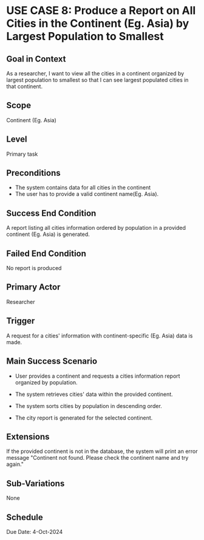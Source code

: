 # USE CASE 8: Produce a Report on All Cities in the Continent (Eg. Asia) by Largest Population to Smallest

## Goal in Context

As a researcher, I want to view all the cities in a continent organized by largest population to smallest so that I can
see largest populated cities in that continent.

## Scope

Continent (Eg. Asia)

## Level

Primary task

## Preconditions

- The system contains data for all cities in the continent
- The user has to provide a valid continent name(Eg. Asia).

## Success End Condition

A report listing all cities information ordered by population in a provided continent (Eg. Asia) is generated.

## Failed End Condition

No report is produced

## Primary Actor

Researcher

## Trigger

A request for a cities' information with continent-specific (Eg. Asia) data is made.

## Main Success Scenario

- User provides a continent and requests a cities information report organized by population.

- The system retrieves cities' data within the provided continent.

- The system sorts cities by population in descending order.

- The city report is generated for the selected continent.

## Extensions

If the provided continent is not in the database, the system will print an error message "Continent not found. Please check the continent name and try again."

## Sub-Variations

None

## Schedule

Due Date: 4-Oct-2024
